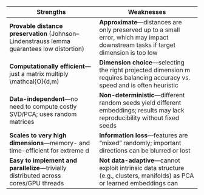 
| **Strengths**                                                                              | **Weaknesses**                                                                                                                     |
| ------------------------------------------------------------------------------------------ | ---------------------------------------------------------------------------------------------------------------------------------- |
| **Provable distance preservation** (Johnson–Lindenstrauss lemma guarantees low distortion) | **Approximate**—distances are only preserved up to a small error, which may impact downstream tasks if target dimension is too low |
| **Computationally efficient**—just a matrix multiply \mathcal{O}(d\,m)                     | **Dimension choice**—selecting the right projected dimension m requires balancing accuracy vs. speed and is often heuristic        |
| **Data-independent**—no need to compute costly SVD/PCA; uses random matrices               | **Non-deterministic**—different random seeds yield different embeddings; results may lack reproducibility without fixed seeds      |
| **Scales to very high dimensions**—memory- and time-efficient for extreme d                | **Information loss**—features are “mixed” randomly; important directions can be blurred or lost                                    |
| **Easy to implement and parallelize**—trivially distributed across cores/GPU threads       | **Not data-adaptive**—cannot exploit intrinsic data structure (e.g., clusters, manifolds) as PCA or learned embeddings can         |